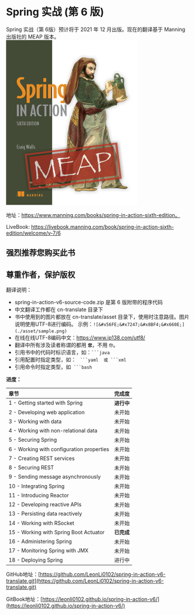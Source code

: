 # Spring 实战 (第 6 版)

Spring 实战（第 6版）预计将于 2021 年 12 月出版。现在的翻译基于 Manning 出版社的 MEAP 版本。
![](cn-translate/asset/00-Walls-Spring-6ed-MEAP-HI.png)

地址：https://www.manning.com/books/spring-in-action-sixth-edition。

LiveBook: https://livebook.manning.com/book/spring-in-action-sixth-edition/welcome/v-7/6

## 强烈推荐您购买此书
## 尊重作者，保护版权

翻译说明：
* spring-in-action-v6-source-code.zip 是第 6 版附带的程序代码
* 中文翻译工作都在 cn-translate 目录下
* 书中使用到的图片都放在 cn-translate/asset 目录下，使用时注意路径。图片说明使用UTF-8进行编码。
  示例：`![&#x56FE;&#x7247;&#x8BF4;&#x660E;](./asset/sample.png)`
* 在线在线UTF-8编码中文：https://www.ip138.com/utf8/
* 翻译中所有涉及读者称谓的都用 **`您`**，不用 `你`。
* 引用书中的代码时标识语言，如：` ```java `
* 引用配置时指定类型，如： `  ```yaml  或 ```xml  `
* 引用命令时指定类型，如`  ```bash  `


**进度：**

| 章节 | 完成度 |
| :--- | :--- |
| 1 - Getting started with Spring | **进行中** |
| 2 - Developing web application | 未开始 |
| 3 - Working with data | 未开始 |
| 4 - Working with non-relational data | 未开始 |
| 5 - Securing Spring | 未开始 |
| 6 - Working with configuration properties | 未开始 |
| 7 - Creating REST services | 未开始 |
| 8 - Securing REST | 未开始 |
| 9 - Sending message asynchronously | 未开始 |
| 10 - Integrating Spring | 未开始 |
| 11 - Introducing Reactor | 未开始 |
| 12 - Developing reactive APIs | 未开始 |
| 13 - Persisting data reactively | 未开始 |
| 14 - Working with RSocket | 未开始 |
| 15 - Working with Spring Boot Actuator | **已完成** |
| 16 - Administering Spring | 未开始 |
| 17 - Monitoring Spring with JMX | 未开始 |
| 18 - Deploying Spring | 进行中 |

GitHub地址：[https://github.com/LeonLi0102/spring-in-action-v6-translate.git](https://github.com/LeonLi0102/spring-in-action-v6-translate.git)

GitBook地址：[https://leonli0102.github.io/spring-in-action-v6/](https://leonli0102.github.io/spring-in-action-v6/)


